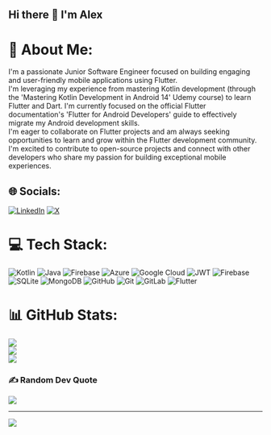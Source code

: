 ## Hi there 👋 I'm Alex

# 💫 About Me:
I'm a passionate Junior Software Engineer focused on building engaging and user-friendly mobile applications using Flutter.<br>I'm leveraging my experience from mastering Kotlin development (through the 'Mastering Kotlin Development in Android 14' Udemy course) to learn Flutter and Dart.  I'm currently focused on the official Flutter documentation's 'Flutter for Android Developers' guide to effectively migrate my Android development skills.<br>I'm eager to collaborate on Flutter projects and am always seeking opportunities to learn and grow within the Flutter development community.<br>I'm excited to contribute to open-source projects and connect with other developers who share my passion for building exceptional mobile experiences. <br>


## 🌐 Socials:
[![LinkedIn](https://img.shields.io/badge/LinkedIn-%230077B5.svg?logo=linkedin&logoColor=white)](https://linkedin.com/in/www.linkedin.com/in/alex-m-624484172) [![X](https://img.shields.io/badge/X-black.svg?logo=X&logoColor=white)](https://x.com/https://x.com/Alex_AndroidDev) 

# 💻 Tech Stack:
![Kotlin](https://img.shields.io/badge/kotlin-%237F52FF.svg?style=for-the-badge&logo=kotlin&logoColor=white) ![Java](https://img.shields.io/badge/java-%23ED8B00.svg?style=for-the-badge&logo=openjdk&logoColor=white) ![Firebase](https://img.shields.io/badge/firebase-%23039BE5.svg?style=for-the-badge&logo=firebase) ![Azure](https://img.shields.io/badge/azure-%230072C6.svg?style=for-the-badge&logo=microsoftazure&logoColor=white) ![Google Cloud](https://img.shields.io/badge/GoogleCloud-%234285F4.svg?style=for-the-badge&logo=google-cloud&logoColor=white) ![JWT](https://img.shields.io/badge/JWT-black?style=for-the-badge&logo=JSON%20web%20tokens) ![Firebase](https://img.shields.io/badge/firebase-a08021?style=for-the-badge&logo=firebase&logoColor=ffcd34) ![SQLite](https://img.shields.io/badge/sqlite-%2307405e.svg?style=for-the-badge&logo=sqlite&logoColor=white) ![MongoDB](https://img.shields.io/badge/MongoDB-%234ea94b.svg?style=for-the-badge&logo=mongodb&logoColor=white) ![GitHub](https://img.shields.io/badge/github-%23121011.svg?style=for-the-badge&logo=github&logoColor=white) ![Git](https://img.shields.io/badge/git-%23F05033.svg?style=for-the-badge&logo=git&logoColor=white) ![GitLab](https://img.shields.io/badge/gitlab-%23181717.svg?style=for-the-badge&logo=gitlab&logoColor=white) ![Flutter](https://img.shields.io/badge/Flutter-%2302569B.svg?style=for-the-badge&logo=Flutter&logoColor=white)
# 📊 GitHub Stats:
![](https://github-readme-stats.vercel.app/api?username=AlexMoyo98&theme=dark&hide_border=false&include_all_commits=false&count_private=true)<br/>
![](https://github-readme-streak-stats.herokuapp.com/?user=AlexMoyo98&theme=dark&hide_border=false)<br/>
![](https://github-readme-stats.vercel.app/api/top-langs/?username=AlexMoyo98&theme=dark&hide_border=false&include_all_commits=false&count_private=true&layout=compact)

### ✍️ Random Dev Quote
![](https://quotes-github-readme.vercel.app/api?type=horizontal&theme=radical)

---
[![](https://visitcount.itsvg.in/api?id=AlexMoyo98&icon=0&color=0)](https://visitcount.itsvg.in)

<!-- Proudly created with GPRM ( https://gprm.itsvg.in ) -->
